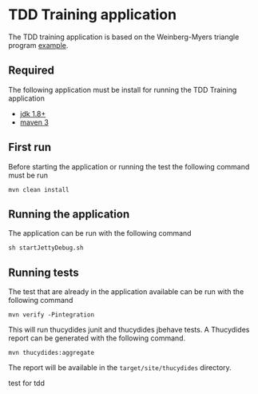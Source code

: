 # TDD Training application

The TDD training application is based on the Weinberg-Myers triangle program [example](http://www.testdesigners.com/testingstyles/triangleexample.html).

## Required

The following application must be install for running the TDD Training application

* [jdk 1.8+](http://www.oracle.com/technetwork/java/javase/downloads/index.html)
* [maven 3](http://maven.apache.org/)

## First run

Before starting the application or running the test the following command must be run

`mvn clean install`

## Running the application

The application can be run with the following command

`sh startJettyDebug.sh`

## Running tests

The test that are already in the application available can be run with the following command

`mvn verify -Pintegration`

This will run thucydides junit and thucydides jbehave tests. A Thucydides report can be generated with the following command.

`mvn thucydides:aggregate`

The report will be available in the `target/site/thucydides` directory.

test for tdd
